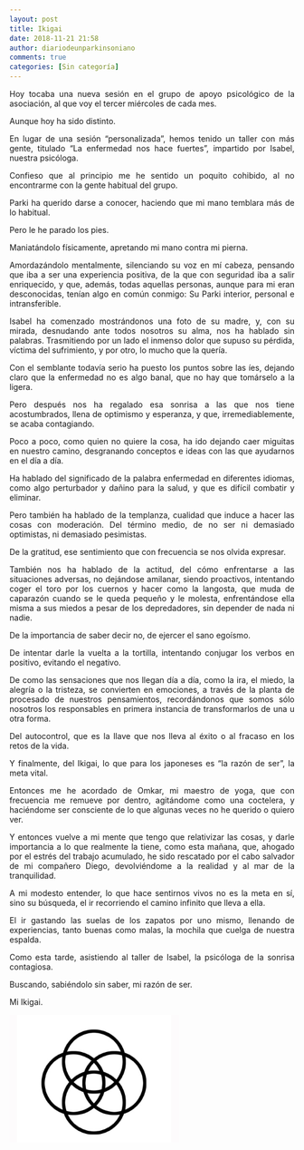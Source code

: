 ```yaml
---
layout: post
title: Ikigai
date: 2018-11-21 21:58
author: diariodeunparkinsoniano
comments: true
categories: [Sin categoría]
---
```

<p style="text-align:justify;">Hoy tocaba una nueva sesión en el grupo de apoyo psicológico de la asociación, al que voy el tercer miércoles de cada mes.</p>
<p style="text-align:justify;">Aunque hoy ha sido distinto.</p>
<p style="text-align:justify;">En lugar de una sesión “personalizada”, hemos tenido un taller con más gente, titulado “La enfermedad nos hace fuertes”, impartido por Isabel, nuestra psicóloga.</p>
<p style="text-align:justify;">Confieso que al principio me he sentido un poquito cohibido, al no encontrarme con la gente habitual del grupo.</p>
<p style="text-align:justify;">Parki ha querido darse a conocer, haciendo que mi mano temblara más de lo habitual.</p>
<p style="text-align:justify;">Pero le he parado los pies.</p>
<p style="text-align:justify;">Maniatándolo físicamente, apretando mi mano contra mi pierna.</p>
<p style="text-align:justify;">Amordazándolo mentalmente, silenciando su voz en mí cabeza, pensando que iba a ser una experiencia positiva, de la que con seguridad iba a salir enriquecido, y que, además, todas aquellas personas, aunque para mi eran desconocidas, tenían algo en común conmigo: Su Parki interior, personal e intransferible.</p>
<p style="text-align:justify;">Isabel ha comenzado mostrándonos una foto de su madre, y, con su mirada, desnudando ante todos nosotros su alma, nos ha hablado sin palabras. Trasmitiendo por un lado el inmenso dolor que supuso su pérdida, víctima del sufrimiento, y por otro, lo mucho que la quería.</p>
<p style="text-align:justify;">Con el semblante todavía serio ha puesto los puntos sobre las íes, dejando claro que la enfermedad no es algo banal, que no hay que tomárselo a la ligera.</p>
<p style="text-align:justify;">Pero después nos ha regalado esa sonrisa a las que nos tiene acostumbrados, llena de optimismo y esperanza, y que, irremediablemente, se acaba contagiando.</p>
<p style="text-align:justify;">Poco a poco, como quien no quiere la cosa, ha ido dejando caer miguitas en nuestro camino, desgranando conceptos e ideas con las que ayudarnos en el día a día.</p>
<p style="text-align:justify;">Ha hablado del significado de la palabra enfermedad en diferentes idiomas, como algo perturbador y dañino para la salud, y que es difícil combatir y eliminar.</p>
<p style="text-align:justify;">Pero también ha hablado de la templanza, cualidad que induce a hacer las cosas con moderación. Del término medio, de no ser ni demasiado optimistas, ni demasiado pesimistas.</p>
<p style="text-align:justify;">De la gratitud, ese sentimiento que con frecuencia se nos olvida expresar.</p>
<p style="text-align:justify;">También nos ha hablado de la actitud, del cómo enfrentarse a las situaciones adversas, no dejándose amilanar, siendo proactivos, intentando coger el toro por los cuernos y hacer como la langosta, que muda de caparazón cuando se le queda pequeño y le molesta, enfrentándose ella misma a sus miedos a pesar de los depredadores, sin depender de nada ni nadie.</p>
<p style="text-align:justify;">De la importancia de saber decir no, de ejercer el sano egoísmo.</p>
<p style="text-align:justify;">De intentar darle la vuelta a la tortilla, intentando conjugar los verbos en positivo, evitando el negativo.</p>
<p style="text-align:justify;">De como las sensaciones que nos llegan día a día, como la ira, el miedo, la alegría o la tristeza, se convierten en emociones, a través de la planta de procesado de nuestros pensamientos, recordándonos que somos sólo nosotros los responsables en primera instancia de transformarlos de una u otra forma.</p>
<p style="text-align:justify;">Del autocontrol, que es la llave que nos lleva al éxito o al fracaso en los retos de la vida.</p>
<p style="text-align:justify;">Y finalmente, del Ikigai, lo que para los japoneses es “la razón de ser”, la meta vital.</p>
<p style="text-align:justify;">Entonces me he acordado de Omkar, mi maestro de yoga, que con frecuencia me remueve por dentro, agitándome como una coctelera, y haciéndome ser consciente de lo que algunas veces no he querido o quiero ver.</p>
<p style="text-align:justify;">Y entonces vuelve a mi mente que tengo que relativizar las cosas, y darle importancia a lo que realmente la tiene, como esta mañana, que, ahogado por el estrés del trabajo acumulado, he sido rescatado por el cabo salvador de mi compañero Diego, devolviéndome a la realidad y al mar de la tranquilidad.</p>
<p style="text-align:justify;">A mi modesto entender, lo que hace sentirnos vivos no es la meta en sí, sino su búsqueda, el ir recorriendo el camino infinito que lleva a ella.</p>
<p style="text-align:justify;">El ir gastando las suelas de los zapatos por uno mismo, llenando de experiencias, tanto buenas como malas, la mochila que cuelga de nuestra espalda.</p>
<p style="text-align:justify;">Como esta tarde, asistiendo al taller de Isabel, la psicóloga de la sonrisa contagiosa.</p>
<p style="text-align:justify;">Buscando, sabiéndolo sin saber, mi razón de ser.</p>
<p>Mi Ikigai.</p>
<p><img class="img-fluid"  clasXs="size-medium wp-image-746 aligncenter" src="/assets/images/2018/11/logo-ikigai__.jpg?w=300" alt="" width="300" height="225" /></p>
<p style="text-align:justify;"> </p>

<!-- wp:paragraph -->
<p></p>
<!-- /wp:paragraph -->
